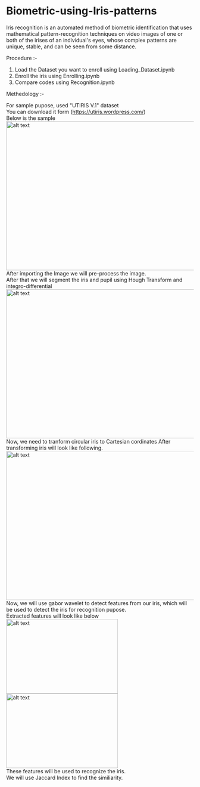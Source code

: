 # Biometric-using-Iris-patterns
Iris recognition is an automated method of biometric identification that uses mathematical pattern-recognition techniques on video images of one or both of the irises of an individual's eyes, whose complex patterns are unique, stable, and can be seen from some distance.

Procedure :-
1. Load the Dataset you want to enroll using Loading_Dataset.ipynb
2. Enroll the iris using Enrolling.ipynb
3. Compare codes using Recognition.ipynb

Methedology :-

For sample pupose, used "UTIRIS V.1" dataset <br />
You can download it form (https://utiris.wordpress.com/)<br />
Below is the sample<br />
<img src="https://github.com/gearhead0909/Biometric-using-Iris-patterns/blob/master/Results/image.jpg" alt="alt text" width="600" height="400">
<br />
After importing the Image we will pre-process the image. <br />
After that we will segment the iris and pupil using Hough Transform and integro-differential <br />
<img src="https://github.com/gearhead0909/Biometric-using-Iris-patterns/blob/master/Results/Segmented.jpg" alt="alt text" width="600" height="400">
<br />
Now, we need to tranform circular iris to Cartesian cordinates
After transforming iris will look like following.
<img src="https://github.com/gearhead0909/Biometric-using-Iris-patterns/blob/master/Results/transformed_iris.jpg" alt="alt text" width="600" height="400">
<br />
Now, we will use gabor wavelet to detect features from our iris, which will be used to detect the iris for recognition pupose.<br />
Extracted features will look like below <br />
<img src="https://github.com/gearhead0909/Biometric-using-Iris-patterns/blob/master/Results/code.png" alt="alt text" width="300" height="200">
<img src="https://github.com/gearhead0909/Biometric-using-Iris-patterns/blob/master/Results/mask.png" alt="alt text" width="300" height="200">
<br />
These features will be used to recognize the iris. <br />
We will use Jaccard Index to find the similiarity.
